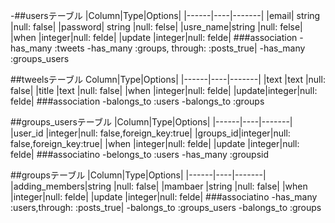 -##usersテーブル
|Column|Type|Options|
|------|----|-------|
|email|    string |null: false|
|password| string |null: felse|
|usre_name|string |null: felse|
|when     |integer|null: felde|
|update   |integer|null: felde|
###association
-has_many   :tweets
-has_many   :groups, through: :posts_true|
-has_many   :groups_users


##tweelsテーブル
Column|Type|Options|
|------|----|-------|
|text  |text   |null: false|
|title |text   |null: false|
|when  |integer|null: felde|
|update|integer|null: felde|
###association
-balongs_to :users
-balongs_to :groups

##groups_usersテーブル
|Column|Type|Options|
|------|----|-------|
|user_id  |integer|null: false,foreign_key:true|
|groups_id|integer|null: false,foreign_key:true|
|when     |integer|null: felde|
|update   |integer|null: felde|
###associatino
-belongs_to :users
-has_many :groupsid

##groupsテーブル
|Column|Type|Options|
|------|----|-------|
|adding_members|string |null: false|
|mambaer       |string |null: false|
|when          |integer|null: felde|
|update        |integer|null: felde|
###associatino
-has_many   :users,through: :posts_true|
-balongs_to :groups_users
-balongs_to :groups
